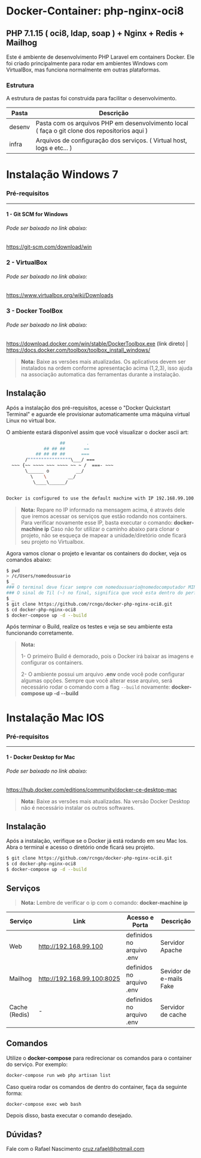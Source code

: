 # Docker-Container: php-nginx-oci8

## PHP 7.1.15 ( oci8, ldap, soap ) + Nginx + Redis + Mailhog

Este é ambiente de desenvolvimento PHP Laravel em containers Docker. Ele foi criado principalmente para rodar em ambientes Windows com VirtualBox, mas funciona normalmente em outras plataformas.

### Estrutura ###

A estrutura de pastas foi construida para facilitar o desenvolvimento.

| Pasta | Descrição |
| ------ | ------ |
| desenv | Pasta com os arquivos PHP em desenvolvimento local ( faça o git clone dos repositorios aqui ) |
| infra | Arquivos de configuração dos serviços. ( Virtual host, logs e etc... )|

# Instalação Windows 7
### Pré-requisitos  #####
 ---------------------------------
#### 1 - Git SCM for Windows
###### Pode ser baixado no link abaixo:
https://git-scm.com/download/win
### 2 - VirtualBox
###### Pode ser baixado no link abaixo:
https://www.virtualbox.org/wiki/Downloads
### 3 - Docker ToolBox
###### Pode ser baixado no link abaixo:
https://download.docker.com/win/stable/DockerToolbox.exe (link direto) | https://docs.docker.com/toolbox/toolbox_install_windows/

> **Nota:**
> Baixe as versões mais atualizadas.
>Os aplicativos devem ser instalados na ordem conforme apresentação acima (1,2,3), isso ajuda na associação automatica das ferramentas durante a instalação.


## Instalação #####

Após a instalação dos pré-requisitos, acesse o "Docker Quickstart Terminal" e aguarde ele provisionar automaticamente uma máquina virtual Linux no virtual box.

O ambiente estará disponível assim que você visualizar o docker ascii art:

```sh
                    ##        .
              ## ## ##       ==
           ## ## ## ##      ===
       /""""""""""""""""\___/ ===
  ~~~ {~~ ~~~~ ~~~ ~~~~ ~~ ~ /  ===- ~~~
       \______ o          __/
         \    \        __/
          \____\______/


Docker is configured to use the default machine with IP 192.168.99.100.
```
> **Nota:**
>Repare no IP informado na mensagem acima, é através dele que iremos acessar os serviços que estão rodando nos containers.
>Para verificar novamente esse IP, basta executar o comando: **docker-machine ip**
>Caso não for utilizar o caminho abaixo para clonar o projeto, não se esqueça de mapear a unidade/diretório onde ficará seu projeto no Virtualbox.

Agora vamos clonar o projeto e levantar os containers do docker, veja os comandos abaixo:

```bash
$ pwd
> /c/Users/nomedousuario
$ _
### O terminal deve ficar sempre com nomedousuario@nomedocomputador MINGW64 ~
### O sinal de Til (~) no final, significa que você esta dentro do perfil do usuário
$ _
$ git clone https://github.com/rcngo/docker-php-nginx-oci8.git
$ cd docker-php-nginx-oci8
$ docker-compose up -d --build
```
Após terminar o Build, realize os testes e veja se seu ambiente esta funcionando corretamente.

> **Nota:**
>
>1- O primeiro Build é demorado, pois o Docker irá baixar as imagens e configurar os containers.
>
> 2- O ambiente possui um arquivo **.env** onde você pode configurar algumas opções. Sempre que você alterar esse arquivo, será necessário rodar o comando com a flag ``--build`` novamente: **docker-compose up -d --build**

# Instalação Mac IOS
### Pré-requisitos  #####
 ---------------------------------
#### 1 - Docker Desktop for Mac
###### Pode ser baixado no link abaixo:
https://hub.docker.com/editions/community/docker-ce-desktop-mac

> **Nota:**
> Baixe as versões mais atualizadas.
> Na versão Docker Desktop não é necessário instalar os outros softwares.

## Instalação #####
Após a instalação, verifique se o Docker já está rodando em seu Mac Ios.
Abra o terminal e acesso o diretório onde ficará seu projeto.

```bash
$ git clone https://github.com/rcngo/docker-php-nginx-oci8.git
$ cd docker-php-nginx-oci8
$ docker-compose up -d --build
```

## Serviços

> **Nota:** Lembre de verificar o ip com o comando: **docker-machine ip**

| Serviço | Link | Acesso e Porta | Descrição
| ------ | ------ | ---- | ---- |
| Web | http://192.168.99.100  | definidos no arquivo .env | Servidor Apache
| Mailhog | http://192.168.99.100:8025 | definidos no arquivo .env | Sevidor de e-mails Fake
| Cache (Redis) | - | definidos no arquivo .env | Servidor de cache

## Comandos

Utilize o **docker-compose** para redirecionar os comandos para o container do serviço. Por exemplo:

```sh
docker-compose run web php artisan list
```

Caso queira rodar os comandos de dentro do container, faça da seguinte forma:

```sh
docker-compose exec web bash
```

Depois disso, basta executar o comando desejado.

## Dúvidas?
Fale com o Rafael Nascimento <cruz.rafael@hotmail.com>
